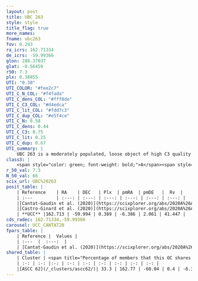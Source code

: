 ```yaml
---
layout: post
title: UBC 263
style: style
title_flag: true
more_names: 
fname: ubc263
fov: 0.243
ra_icrs: 162.71334
de_icrs: -59.99366
glon: 288.37037
glat: -0.56459
r50: 7.3
plx: 0.38855
UTI: "0.30"
UTI_COLOR: "#fee2c7"
UTI_C_N_COL: "#f4fada"
UTI_C_dens_COL: "#fff8de"
UTI_C_C3_COL: "#d4edca"
UTI_C_lit_COL: "#fdd7c3"
UTI_C_dup_COL: "#e5f4ce"
UTI_C_N: 0.58
UTI_C_dens: 0.44
UTI_C_C3: 0.75
UTI_C_lit: 0.25
UTI_C_dup: 0.67
UTI_summary: |
    UBC 263 is a moderately populated, loose object of high C3 quality. It is poorly studied in the literature.<br><br>This is likely a unique object, which shares a moderate percentage of members with at least one previously reported entry.
class3: |
    <span style="color: green; font-weight: bold;">A</span><span style="color: #FFC300; font-weight: bold;">B</span>
r_50_val: 7.3
N_50_val: 66
scix_url: UBC%20263
posit_table: |
    | Reference    | RA    | DEC   | Plx  | pmRA  | pmDE   |  Rv  |
    | :---         | :---: | :---: | :---: | :---: | :---: | :---: |
    |[Cantat-Gaudin et al. (2020)](https://scixplorer.org/abs/2020A%26A...640A...1C) | 162.656 | -59.992 | 0.38 | -6.396 | 2.032 | -- |
    |[Castro-Ginard et al. (2020)](https://scixplorer.org/abs/2020A%26A...635A..45C) | 162.616 | -59.971 | 0.379 | -6.396 | 2.032 | -- |
    | **UCC** |162.713 | -59.994 | 0.389 | -6.386 | 2.061 | 41.447 | 
cds_radec: 162.71334,-59.99366
carousel: UCC_CANTAT20
fpars_table: |
    | Reference |  Values |
    | :---  |  :---:  |
    | [Cantat-Gaudin et al. (2020)](https://scixplorer.org/abs/2020A%26A...640A...1C) | `AVNN=1.03, DMNN=12.01, AgeNN=7.4` |
shared_table: |
    | Cluster | <span title="Percentage of members that this OC shares with the ones listed">%</span>   | RA   | DEC   | Plx   | pmRA  | pmDE  | Rv | UTI |
    | :-: | :-: |:-: | :-: | :-: | :-: | :-: | :-: | :-: |
    |[ASCC 62](/_clusters/ascc62/)| 33.3 | 162.77 | -60.04 | 0.4 | -6.38 | 2.09 | -- |0.51 |
---
```

